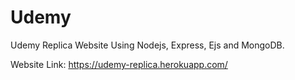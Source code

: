 # Udemy
Udemy Replica Website Using Nodejs, Express, Ejs and MongoDB.

Website Link:
https://udemy-replica.herokuapp.com/
